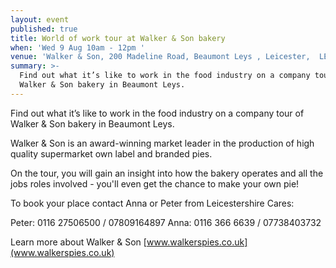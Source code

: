 ```yaml
---
layout: event
published: true
title: World of work tour at Walker & Son bakery
when: 'Wed 9 Aug 10am - 12pm '
venue: 'Walker & Son, 200 Madeline Road, Beaumont Leys , Leicester,  LE4 1EX   '
summary: >-
  Find out what it’s like to work in the food industry on a company tour of
  Walker & Son bakery in Beaumont Leys.
---
```

Find out what it’s like to work in the food industry on a company tour of Walker & Son bakery in Beaumont Leys.

Walker & Son is an award-winning market leader in the production of high quality supermarket own label and branded pies.

On the tour, you will gain an insight into how the bakery operates and all the jobs roles involved - you'll even get the chance to make your own pie!

To book your place contact Anna or Peter from Leicestershire Cares:

Peter: 0116 27506500 / 07809164897
Anna: 0116 366 6639 / 07738403732

Learn more about Walker & Son [www.walkerspies.co.uk](www.walkerspies.co.uk)

